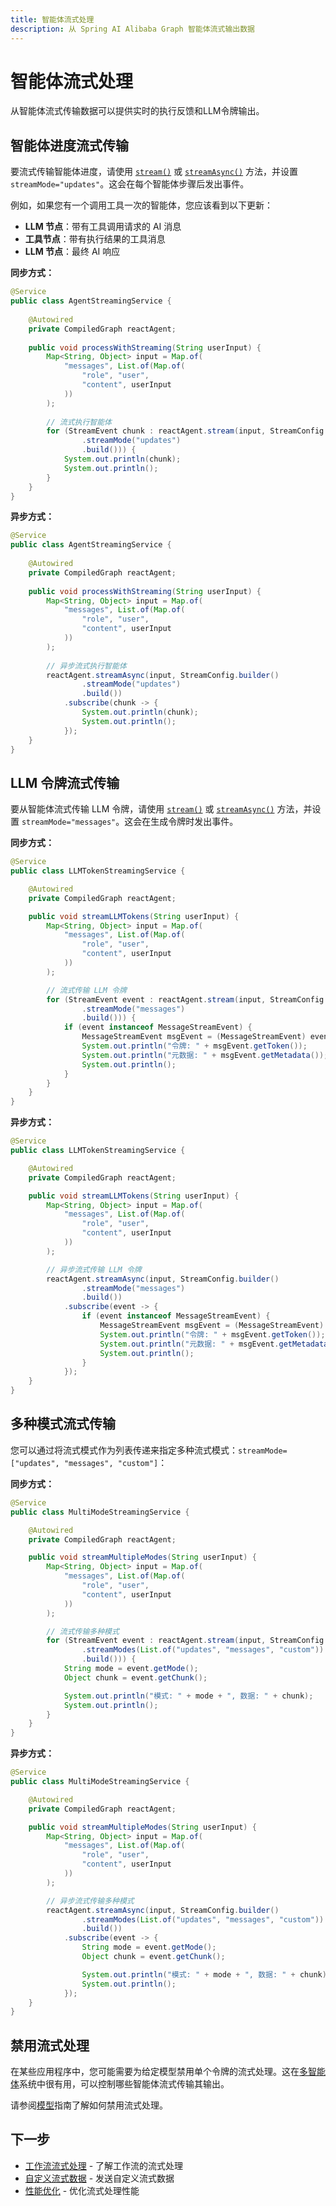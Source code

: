 ```yaml
---
title: 智能体流式处理
description: 从 Spring AI Alibaba Graph 智能体流式输出数据
---
```


# 智能体流式处理

从智能体流式传输数据可以提供实时的执行反馈和LLM令牌输出。

## 智能体进度流式传输

要流式传输智能体进度，请使用 [`stream()`](../../../api-reference/graph/#stream) 或 [`streamAsync()`](../../../api-reference/graph/#streamAsync) 方法，并设置 `streamMode="updates"`。这会在每个智能体步骤后发出事件。

例如，如果您有一个调用工具一次的智能体，您应该看到以下更新：

- **LLM 节点**：带有工具调用请求的 AI 消息
- **工具节点**：带有执行结果的工具消息
- **LLM 节点**：最终 AI 响应

**同步方式：**

```java
@Service
public class AgentStreamingService {
    
    @Autowired
    private CompiledGraph reactAgent;
    
    public void processWithStreaming(String userInput) {
        Map<String, Object> input = Map.of(
            "messages", List.of(Map.of(
                "role", "user", 
                "content", userInput
            ))
        );
        
        // 流式执行智能体
        for (StreamEvent chunk : reactAgent.stream(input, StreamConfig.builder()
                .streamMode("updates")
                .build())) {
            System.out.println(chunk);
            System.out.println();
        }
    }
}
```

**异步方式：**

```java
@Service
public class AgentStreamingService {
    
    @Autowired
    private CompiledGraph reactAgent;
    
    public void processWithStreaming(String userInput) {
        Map<String, Object> input = Map.of(
            "messages", List.of(Map.of(
                "role", "user", 
                "content", userInput
            ))
        );
        
        // 异步流式执行智能体
        reactAgent.streamAsync(input, StreamConfig.builder()
                .streamMode("updates")
                .build())
            .subscribe(chunk -> {
                System.out.println(chunk);
                System.out.println();
            });
    }
}
```

## LLM 令牌流式传输

要从智能体流式传输 LLM 令牌，请使用 [`stream()`](../../../api-reference/graph/#stream) 或 [`streamAsync()`](../../../api-reference/graph/#streamAsync) 方法，并设置 `streamMode="messages"`。这会在生成令牌时发出事件。

**同步方式：**

```java
@Service
public class LLMTokenStreamingService {

    @Autowired
    private CompiledGraph reactAgent;

    public void streamLLMTokens(String userInput) {
        Map<String, Object> input = Map.of(
            "messages", List.of(Map.of(
                "role", "user",
                "content", userInput
            ))
        );

        // 流式传输 LLM 令牌
        for (StreamEvent event : reactAgent.stream(input, StreamConfig.builder()
                .streamMode("messages")
                .build())) {
            if (event instanceof MessageStreamEvent) {
                MessageStreamEvent msgEvent = (MessageStreamEvent) event;
                System.out.println("令牌: " + msgEvent.getToken());
                System.out.println("元数据: " + msgEvent.getMetadata());
                System.out.println();
            }
        }
    }
}
```

**异步方式：**

```java
@Service
public class LLMTokenStreamingService {

    @Autowired
    private CompiledGraph reactAgent;

    public void streamLLMTokens(String userInput) {
        Map<String, Object> input = Map.of(
            "messages", List.of(Map.of(
                "role", "user",
                "content", userInput
            ))
        );

        // 异步流式传输 LLM 令牌
        reactAgent.streamAsync(input, StreamConfig.builder()
                .streamMode("messages")
                .build())
            .subscribe(event -> {
                if (event instanceof MessageStreamEvent) {
                    MessageStreamEvent msgEvent = (MessageStreamEvent) event;
                    System.out.println("令牌: " + msgEvent.getToken());
                    System.out.println("元数据: " + msgEvent.getMetadata());
                    System.out.println();
                }
            });
    }
}
```

## 多种模式流式传输

您可以通过将流式模式作为列表传递来指定多种流式模式：`streamMode=["updates", "messages", "custom"]`：

**同步方式：**

```java
@Service
public class MultiModeStreamingService {

    @Autowired
    private CompiledGraph reactAgent;

    public void streamMultipleModes(String userInput) {
        Map<String, Object> input = Map.of(
            "messages", List.of(Map.of(
                "role", "user",
                "content", userInput
            ))
        );

        // 流式传输多种模式
        for (StreamEvent event : reactAgent.stream(input, StreamConfig.builder()
                .streamModes(List.of("updates", "messages", "custom"))
                .build())) {
            String mode = event.getMode();
            Object chunk = event.getChunk();

            System.out.println("模式: " + mode + ", 数据: " + chunk);
            System.out.println();
        }
    }
}
```

**异步方式：**

```java
@Service
public class MultiModeStreamingService {

    @Autowired
    private CompiledGraph reactAgent;

    public void streamMultipleModes(String userInput) {
        Map<String, Object> input = Map.of(
            "messages", List.of(Map.of(
                "role", "user",
                "content", userInput
            ))
        );

        // 异步流式传输多种模式
        reactAgent.streamAsync(input, StreamConfig.builder()
                .streamModes(List.of("updates", "messages", "custom"))
                .build())
            .subscribe(event -> {
                String mode = event.getMode();
                Object chunk = event.getChunk();

                System.out.println("模式: " + mode + ", 数据: " + chunk);
                System.out.println();
            });
    }
}
```

## 禁用流式处理

在某些应用程序中，您可能需要为给定模型禁用单个令牌的流式处理。这在[多智能体](../../multi-agent)系统中很有用，可以控制哪些智能体流式传输其输出。

请参阅[模型](../../models#disable-streaming)指南了解如何禁用流式处理。

## 下一步

- [工作流流式处理](./workflow-streaming) - 了解工作流的流式处理
- [自定义流式数据](./custom-streaming) - 发送自定义流式数据
- [性能优化](./performance) - 优化流式处理性能

